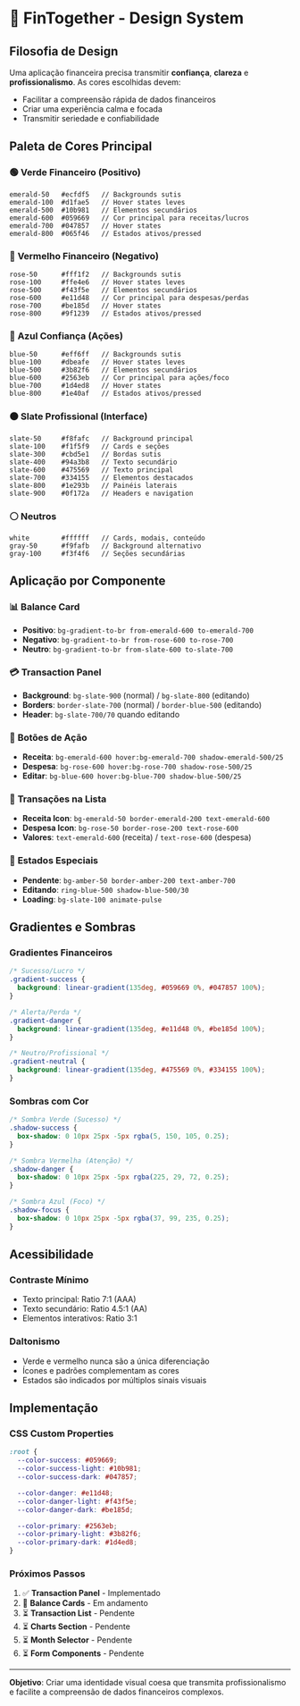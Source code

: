 # 🎨 FinTogether - Design System

## **Filosofia de Design**
Uma aplicação financeira precisa transmitir **confiança**, **clareza** e **profissionalismo**. As cores escolhidas devem:
- Facilitar a compreensão rápida de dados financeiros
- Criar uma experiência calma e focada
- Transmitir seriedade e confiabilidade

## **Paleta de Cores Principal**

### 🟢 **Verde Financeiro (Positivo)**
```
emerald-50   #ecfdf5   // Backgrounds sutis
emerald-100  #d1fae5   // Hover states leves
emerald-500  #10b981   // Elementos secundários
emerald-600  #059669   // Cor principal para receitas/lucros
emerald-700  #047857   // Hover states
emerald-800  #065f46   // Estados ativos/pressed
```

### 🔴 **Vermelho Financeiro (Negativo)**
```
rose-50      #fff1f2   // Backgrounds sutis
rose-100     #ffe4e6   // Hover states leves
rose-500     #f43f5e   // Elementos secundários
rose-600     #e11d48   // Cor principal para despesas/perdas
rose-700     #be185d   // Hover states
rose-800     #9f1239   // Estados ativos/pressed
```

### 🔵 **Azul Confiança (Ações)**
```
blue-50      #eff6ff   // Backgrounds sutis
blue-100     #dbeafe   // Hover states leves
blue-500     #3b82f6   // Elementos secundários
blue-600     #2563eb   // Cor principal para ações/foco
blue-700     #1d4ed8   // Hover states
blue-800     #1e40af   // Estados ativos/pressed
```

### ⚫ **Slate Profissional (Interface)**
```
slate-50     #f8fafc   // Background principal
slate-100    #f1f5f9   // Cards e seções
slate-300    #cbd5e1   // Bordas sutis
slate-400    #94a3b8   // Texto secundário
slate-600    #475569   // Texto principal
slate-700    #334155   // Elementos destacados
slate-800    #1e293b   // Painéis laterais
slate-900    #0f172a   // Headers e navigation
```

### ⚪ **Neutros**
```
white        #ffffff   // Cards, modais, conteúdo
gray-50      #f9fafb   // Background alternativo
gray-100     #f3f4f6   // Seções secundárias
```

## **Aplicação por Componente**

### 📊 **Balance Card**
- **Positivo**: `bg-gradient-to-br from-emerald-600 to-emerald-700`
- **Negativo**: `bg-gradient-to-br from-rose-600 to-rose-700`
- **Neutro**: `bg-gradient-to-br from-slate-600 to-slate-700`

### 💳 **Transaction Panel**
- **Background**: `bg-slate-900` (normal) / `bg-slate-800` (editando)
- **Borders**: `border-slate-700` (normal) / `border-blue-500` (editando)
- **Header**: `bg-slate-700/70` quando editando

### 🔘 **Botões de Ação**
- **Receita**: `bg-emerald-600 hover:bg-emerald-700 shadow-emerald-500/25`
- **Despesa**: `bg-rose-600 hover:bg-rose-700 shadow-rose-500/25`
- **Editar**: `bg-blue-600 hover:bg-blue-700 shadow-blue-500/25`

### 📝 **Transações na Lista**
- **Receita Icon**: `bg-emerald-50 border-emerald-200 text-emerald-600`
- **Despesa Icon**: `bg-rose-50 border-rose-200 text-rose-600`
- **Valores**: `text-emerald-600` (receita) / `text-rose-600` (despesa)

### 🎯 **Estados Especiais**
- **Pendente**: `bg-amber-50 border-amber-200 text-amber-700`
- **Editando**: `ring-blue-500 shadow-blue-500/30`
- **Loading**: `bg-slate-100 animate-pulse`

## **Gradientes e Sombras**

### **Gradientes Financeiros**
```css
/* Sucesso/Lucro */
.gradient-success {
  background: linear-gradient(135deg, #059669 0%, #047857 100%);
}

/* Alerta/Perda */
.gradient-danger {
  background: linear-gradient(135deg, #e11d48 0%, #be185d 100%);
}

/* Neutro/Profissional */
.gradient-neutral {
  background: linear-gradient(135deg, #475569 0%, #334155 100%);
}
```

### **Sombras com Cor**
```css
/* Sombra Verde (Sucesso) */
.shadow-success {
  box-shadow: 0 10px 25px -5px rgba(5, 150, 105, 0.25);
}

/* Sombra Vermelha (Atenção) */
.shadow-danger {
  box-shadow: 0 10px 25px -5px rgba(225, 29, 72, 0.25);
}

/* Sombra Azul (Foco) */
.shadow-focus {
  box-shadow: 0 10px 25px -5px rgba(37, 99, 235, 0.25);
}
```

## **Acessibilidade**

### **Contraste Mínimo**
- Texto principal: Ratio 7:1 (AAA)
- Texto secundário: Ratio 4.5:1 (AA)
- Elementos interativos: Ratio 3:1

### **Daltonismo**
- Verde e vermelho nunca são a única diferenciação
- Ícones e padrões complementam as cores
- Estados são indicados por múltiplos sinais visuais

## **Implementação**

### **CSS Custom Properties**
```css
:root {
  --color-success: #059669;
  --color-success-light: #10b981;
  --color-success-dark: #047857;

  --color-danger: #e11d48;
  --color-danger-light: #f43f5e;
  --color-danger-dark: #be185d;

  --color-primary: #2563eb;
  --color-primary-light: #3b82f6;
  --color-primary-dark: #1d4ed8;
}
```

### **Próximos Passos**
1. ✅ **Transaction Panel** - Implementado
2. 🔄 **Balance Cards** - Em andamento
3. ⏳ **Transaction List** - Pendente
4. ⏳ **Charts Section** - Pendente
5. ⏳ **Month Selector** - Pendente
6. ⏳ **Form Components** - Pendente

---

**Objetivo**: Criar uma identidade visual coesa que transmita profissionalismo e facilite a compreensão de dados financeiros complexos.
